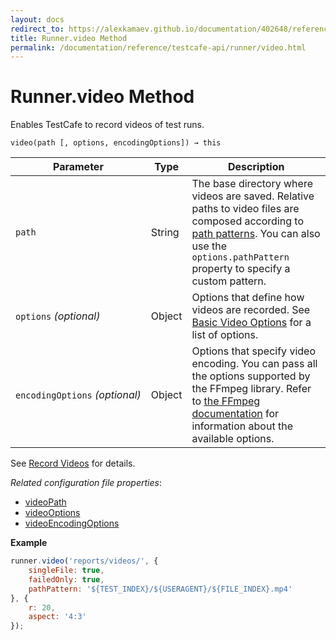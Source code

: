 ```yaml
---
layout: docs
redirect_to: https://alexkamaev.github.io/documentation/402648/reference/testcafe-api/runner/video
title: Runner.video Method
permalink: /documentation/reference/testcafe-api/runner/video.html
---
```

# Runner.video Method

Enables TestCafe to record videos of test runs.

```text
video(path [, options, encodingOptions]) → this
```

Parameter                | Type                        | Description
------------------------ | --------------------------- | -----------
`path`                   | String                      | The base directory where videos are saved. Relative paths to video files are composed according to [path patterns](../../../guides/advanced-guides/screenshots-and-videos.md#default-path-pattern). You can also use the `options.pathPattern` property to specify a custom pattern.
`options`&#160;*(optional)* | Object | Options that define how videos are recorded. See [Basic Video Options](../../../guides/advanced-guides/screenshots-and-videos.md#basic-video-options) for a list of options.
`encodingOptions`&#160;*(optional)* | Object | Options that specify video encoding. You can pass all the options supported by the FFmpeg library. Refer to [the FFmpeg documentation](https://ffmpeg.org/ffmpeg.html#Options) for information about the available options.

See [Record Videos](../../../guides/advanced-guides/screenshots-and-videos.md#record-videos) for details.

*Related configuration file properties*:

* [videoPath](../../configuration-file.md#videopath)
* [videoOptions](../../configuration-file.md#videooptions)
* [videoEncodingOptions](../../configuration-file.md#videoencodingoptions)

**Example**

```js
runner.video('reports/videos/', {
    singleFile: true,
    failedOnly: true,
    pathPattern: '${TEST_INDEX}/${USERAGENT}/${FILE_INDEX}.mp4'
}, {
    r: 20,
    aspect: '4:3'
});
```
